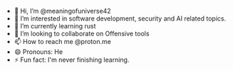 - 👋 Hi, I’m @meaningofuniverse42
- 👀 I’m interested in software development, security and AI related topics.
- 🌱 I’m currently learning rust
- 💞️ I’m looking to collaborate on Offensive tools
- 📫 How to reach me @proton.me
- 😄 Pronouns: He
- ⚡ Fun fact: I'm never finishing learning.
